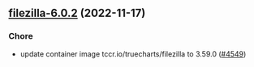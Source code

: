 

## [filezilla-6.0.2](https://github.com/truecharts/charts/compare/filezilla-6.0.1...filezilla-6.0.2) (2022-11-17)

### Chore

- update container image tccr.io/truecharts/filezilla to 3.59.0 ([#4549](https://github.com/truecharts/charts/issues/4549))
  
  